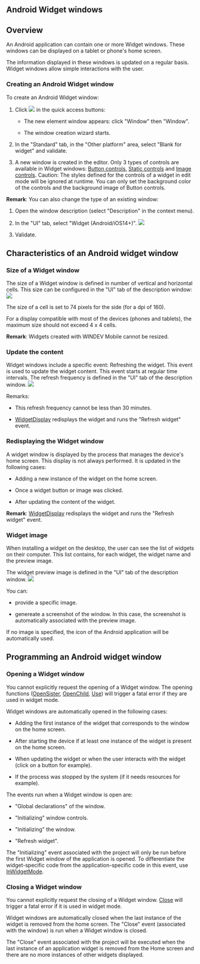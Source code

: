 
## Android Widget windows
			

<a name="NOTE1"></a>
<a name="NOTE1_1"></a>


## Overview
<a name="overview_ELTTEXTE000199"></a>
An Android application can contain one or more Widget windows. These windows can be displayed on a tablet or phone's home screen. 

The information displayed in these windows is updated on a regular basis. Widget windows allow simple interactions with the user. 
<a name="NOTE1_2"></a>


### Creating an Android Widget window
<a name="creating_android_widget_window_ELTPARAGRAPHE000016"></a>

To create an Android Widget window: 

1. Click ![](https://doc.pcsoft.fr/en-US/images/image.awp?langid=3&name=ico_nouveau.gif)
 in the quick access buttons: 

	- The new element window appears: click "Window" then "Window". 

	- The window creation wizard starts.




2. In the "Standard" tab, in the "Other platform" area, select "Blank for widget" and validate.

3. A new window is created in the editor. Only 3 types of controls are available in Widget windows: [Button controls](../WDChamp/1013076.md), [Static controls](../WDChamp/1013179.md) and [Image controls](../WDChamp/1013218.md).
	Caution: The styles defined for the controls of a widget in edit mode will be ignored at runtime. You can only set the background color of the controls and the background image of Button controls.




**Remark**: You can also change the type of an existing window: 

1. Open the window description (select "Description" in the context menu). 

2. In the "UI" tab, select "Widget (Android/iOS14+)". 
![](https://doc.pcsoft.fr/en-US/images/image.awp?langid=3&name=Fen%EAtre_android_Widget%20-%20HC%20N%B0001.gif)


3. Validate. 




<a name="NOTE2"></a>
<a name="NOTE2_1"></a>


## Characteristics of an Android widget window
<a name="characteristics_android_widget_window_ELTTEXTE000229"></a>


### Size of a Widget window
<a name="size_widget_window_ELTPARAGRAPHE000052"></a>

The size of a Widget window is defined in number of vertical and horizontal cells. This size can be configured in the "UI" tab of the description window: 
![](https://doc.pcsoft.fr/en-US/images/image.awp?langid=3&name=Fen%EAtre_android_Widget%20-%20HC%20N%B0003%202.gif)


The size of a cell is set to 74 pixels for the side (for a dpi of 160). 

For a display compatible with most of the devices (phones and tablets), the maximum size should not exceed 4 x 4 cells. 

**Remark**: Widgets created with WINDEV Mobile cannot be resized. 


### Update the content
<a name="update_the_content_ELTPARAGRAPHE000064"></a>

Widget windows include a specific event: Refreshing the widget. This event is used to update the widget content. This event starts at regular time intervals. The refresh frequency is defined in the "UI" tab of the description window. 
![](https://doc.pcsoft.fr/en-US/images/image.awp?langid=3&name=Fen%EAtre_android_Widget%20-%20HC%20N%B0003%201.gif)


Remarks: 

- This refresh frequency cannot be less than 30 minutes. 

- [WidgetDisplay](../WDLang3/1000020647.md) redisplays the widget and runs the "Refresh widget" event. 





### Redisplaying the Widget window
<a name="redisplaying_the_widget_window_ELTPARAGRAPHE000077"></a>

A widget window is displayed by the process that manages the device's home screen. This display is not always performed. It is updated in the following cases: 

- Adding a new instance of the widget on the home screen. 

- Once a widget button or image was clicked. 

- After updating the content of the widget. 




**Remark**: [WidgetDisplay](../WDLang3/1000020647.md) redisplays the widget and runs the "Refresh widget" event. 


### Widget image
<a name="widget_image_ELTPARAGRAPHE000091"></a>

When installing a widget on the desktop, the user can see the list of widgets on their computer. This list contains, for each widget, the widget name and the preview image. 

The widget preview image is defined in the "UI" tab of the description window. 
![](https://doc.pcsoft.fr/en-US/images/image.awp?langid=3&name=Fen%EAtre_android_Widget%20-%20HC%20N%B0003%203.gif)


You can: 

- provide a specific image. 

- genereate a screenshot of the window. In this case, the screenshot is automatically associated with the preview image. 




If no image is specified, the icon of the Android application will be automatically used. 

<a name="NOTE3"></a>
<a name="NOTE3_1"></a>


## Programming an Android widget window
<a name="programming_android_widget_window_ELTTEXTE000271"></a>


### Opening a Widget window
<a name="opening_widget_window_ELTPARAGRAPHE000110"></a>

You cannot explicitly request the opening of a Widget window. The opening functions ([OpenSister](../WDLang1/3038045.md), [OpenChild](../WDLang1/3038021.md), [Use](../WDLang1/3038044.md)) will trigger a fatal error if they are used in widget mode. 

Widget windows are automatically opened in the following cases: 

- Adding the first instance of the widget that corresponds to the window on the home screen.

- After starting the device if at least one instance of the widget is present on the home screen.

- When updating the widget or when the user interacts with the widget (click on a button for example). 

- If the process was stopped by the system (if it needs resources for example). 




The events run when a Widget window is open are: 

- "Global declarations" of the window.

- "Initializing" window controls. 

- "Initializing" the window. 

- "Refresh widget". 




The "Initializing" event associated with the project will only be run before the first Widget window of the application is opened. To differentiate the widget-specific code from the application-specific code in this event, use [InWidgetMode](../WDLang1/1000020649.md).


### Closing a Widget window
<a name="closing_widget_window_ELTPARAGRAPHE000143"></a>

You cannot explicitly request the closing of a Widget window. [Close](../WDLang1/3038018.md) will trigger a fatal error if it is used in widget mode. 

Widget windows are automatically closed when the last instance of the widget is removed from the home screen. The "Close" event (associated with the window) is run when a Widget window is closed.

The "Close" event associated with the project will be executed when the last instance of an application widget is removed from the Home screen and there are no more instances of other widgets displayed.


